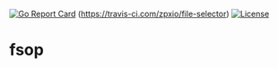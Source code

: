 [![Go Report Card](https://goreportcard.com/badge/zpxio/fsop)](https://goreportcard.com/report/zpxio/fsop) (https://travis-ci.com/zpxio/file-selector) [![License](https://img.shields.io/badge/License-Apache%202.0-blue.svg)](https://github.com/zpxio/file-selector/blob/master/LICENSE)

# fsop